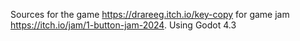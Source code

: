 Sources for the game https://drareeg.itch.io/key-copy for game jam https://itch.io/jam/1-button-jam-2024.
Using Godot 4.3
